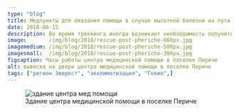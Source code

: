 ```yaml
---
type: "blog"
title: Медпункты для оказания помощи в случае высотной болезни на пути к Эверест
date: 2018-06-15
description: Во время треккинга иногда возникает необходимость получить квалифицированную медицинскую помощь из за проблем связанных с  высотой. В регионе Эверест уже давно работают центры оказания помощи, специализирующиеся на вопросах высотной адаптации. В них можно получить консультацию или неотложную помощь в случае горной болезни.
image:       /img/blog/2018/rescue-post-pheriche-660px.jpg
imagemedium: /img/blog/2018/rescue-post-pheriche-500px.jpg
imagesmall:  /img/blog/2018/rescue-post-pheriche-300px.jpg
figcaption: Часы работы центра медицинской помощи в поселке Периче
alt: вывеска на двери центра медицинской помощи в поселке Периче
tags: ["регион Эверест", "акклиматизация", "Гокио",]
---
```



<figure class="pv3">
<picture>
<source media="(min-width: 80em)" srcset="/img/blog/2018/pheriche-aid-post-660px.jpg">
<source media="(min-width: 30em)" srcset="/img/blog/2018/pheriche-aid-post-500px.jpg">
<source media="(min-width:  1em)" srcset="/img/blog/2018/pheriche-aid-post-300px.jpg">
                                <img src="/img/blog/2018/pheriche-aid-post-660px.jpg" 
alt="здание центра мед помощи" 
class="br1 w-100"/>
</picture>
<figcaption class="f6 grey-3 tc">Здание центра медицинской помощи в поселке Периче</figcaption>
</figure>
